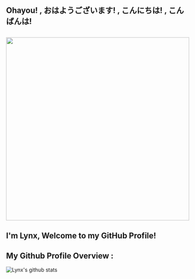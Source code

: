 ## Ohayou! , おはようございます! , こんにちは! , こんばんは!
## <img src="https://github.com/lynnnnzx/LynnnnZx/blob/master/miku.gif" width="500px">
## I'm Lynx, Welcome to my GitHub Profile! 

## My Github Profile Overview :
![Lynx's github stats](https://github-readme-stats.vercel.app/api?username=lynnnnzx&show_icons=true)

